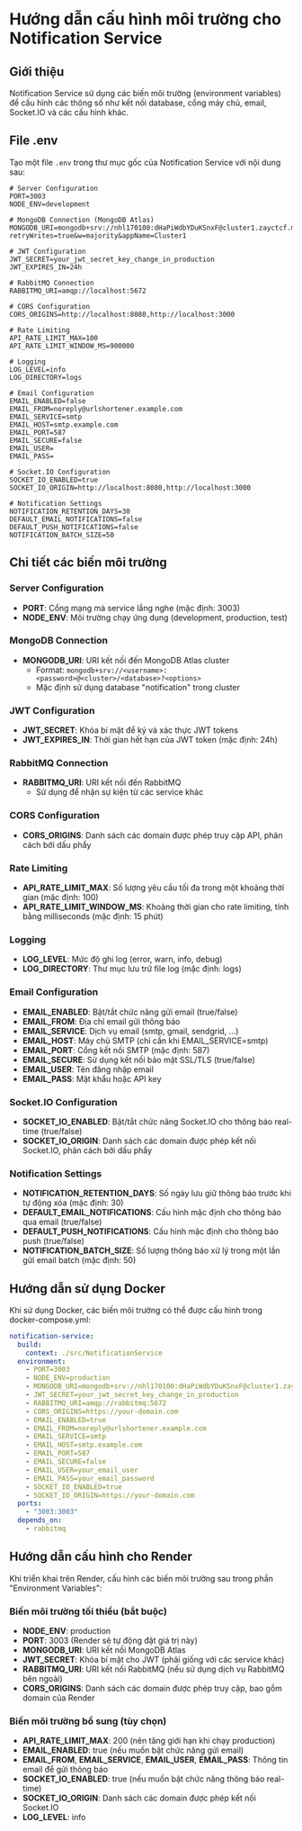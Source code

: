 # Hướng dẫn cấu hình môi trường cho Notification Service

## Giới thiệu
Notification Service sử dụng các biến môi trường (environment variables) để cấu hình các thông số như kết nối database, cổng máy chủ, email, Socket.IO và các cấu hình khác.

## File .env
Tạo một file `.env` trong thư mục gốc của Notification Service với nội dung sau:

```
# Server Configuration
PORT=3003
NODE_ENV=development

# MongoDB Connection (MongoDB Atlas)
MONGODB_URI=mongodb+srv://nhl170100:dHaPiWdbYDuKSnxF@cluster1.zayctcf.mongodb.net/notification?retryWrites=true&w=majority&appName=Cluster1

# JWT Configuration
JWT_SECRET=your_jwt_secret_key_change_in_production
JWT_EXPIRES_IN=24h

# RabbitMQ Connection
RABBITMQ_URI=amqp://localhost:5672

# CORS Configuration
CORS_ORIGINS=http://localhost:8080,http://localhost:3000

# Rate Limiting
API_RATE_LIMIT_MAX=100
API_RATE_LIMIT_WINDOW_MS=900000

# Logging
LOG_LEVEL=info
LOG_DIRECTORY=logs

# Email Configuration
EMAIL_ENABLED=false
EMAIL_FROM=noreply@urlshortener.example.com
EMAIL_SERVICE=smtp
EMAIL_HOST=smtp.example.com
EMAIL_PORT=587
EMAIL_SECURE=false
EMAIL_USER=
EMAIL_PASS=

# Socket.IO Configuration
SOCKET_IO_ENABLED=true
SOCKET_IO_ORIGIN=http://localhost:8080,http://localhost:3000

# Notification Settings
NOTIFICATION_RETENTION_DAYS=30
DEFAULT_EMAIL_NOTIFICATIONS=false
DEFAULT_PUSH_NOTIFICATIONS=false
NOTIFICATION_BATCH_SIZE=50
```

## Chi tiết các biến môi trường

### Server Configuration
- **PORT**: Cổng mạng mà service lắng nghe (mặc định: 3003)
- **NODE_ENV**: Môi trường chạy ứng dụng (development, production, test)

### MongoDB Connection
- **MONGODB_URI**: URI kết nối đến MongoDB Atlas cluster
  - Format: `mongodb+srv://<username>:<password>@<cluster>/<database>?<options>`
  - Mặc định sử dụng database "notification" trong cluster

### JWT Configuration
- **JWT_SECRET**: Khóa bí mật để ký và xác thực JWT tokens
- **JWT_EXPIRES_IN**: Thời gian hết hạn của JWT token (mặc định: 24h)

### RabbitMQ Connection
- **RABBITMQ_URI**: URI kết nối đến RabbitMQ
  - Sử dụng để nhận sự kiện từ các service khác

### CORS Configuration
- **CORS_ORIGINS**: Danh sách các domain được phép truy cập API, phân cách bởi dấu phẩy

### Rate Limiting
- **API_RATE_LIMIT_MAX**: Số lượng yêu cầu tối đa trong một khoảng thời gian (mặc định: 100)
- **API_RATE_LIMIT_WINDOW_MS**: Khoảng thời gian cho rate limiting, tính bằng milliseconds (mặc định: 15 phút)

### Logging
- **LOG_LEVEL**: Mức độ ghi log (error, warn, info, debug)
- **LOG_DIRECTORY**: Thư mục lưu trữ file log (mặc định: logs)

### Email Configuration
- **EMAIL_ENABLED**: Bật/tắt chức năng gửi email (true/false)
- **EMAIL_FROM**: Địa chỉ email gửi thông báo
- **EMAIL_SERVICE**: Dịch vụ email (smtp, gmail, sendgrid, ...)
- **EMAIL_HOST**: Máy chủ SMTP (chỉ cần khi EMAIL_SERVICE=smtp)
- **EMAIL_PORT**: Cổng kết nối SMTP (mặc định: 587)
- **EMAIL_SECURE**: Sử dụng kết nối bảo mật SSL/TLS (true/false)
- **EMAIL_USER**: Tên đăng nhập email
- **EMAIL_PASS**: Mật khẩu hoặc API key

### Socket.IO Configuration
- **SOCKET_IO_ENABLED**: Bật/tắt chức năng Socket.IO cho thông báo real-time (true/false)
- **SOCKET_IO_ORIGIN**: Danh sách các domain được phép kết nối Socket.IO, phân cách bởi dấu phẩy

### Notification Settings
- **NOTIFICATION_RETENTION_DAYS**: Số ngày lưu giữ thông báo trước khi tự động xóa (mặc định: 30)
- **DEFAULT_EMAIL_NOTIFICATIONS**: Cấu hình mặc định cho thông báo qua email (true/false)
- **DEFAULT_PUSH_NOTIFICATIONS**: Cấu hình mặc định cho thông báo push (true/false)
- **NOTIFICATION_BATCH_SIZE**: Số lượng thông báo xử lý trong một lần gửi email batch (mặc định: 50)

## Hướng dẫn sử dụng Docker

Khi sử dụng Docker, các biến môi trường có thể được cấu hình trong docker-compose.yml:

```yaml
notification-service:
  build:
    context: ./src/NotificationService
  environment:
    - PORT=3003
    - NODE_ENV=production
    - MONGODB_URI=mongodb+srv://nhl170100:dHaPiWdbYDuKSnxF@cluster1.zayctcf.mongodb.net/notification?retryWrites=true&w=majority&appName=Cluster1
    - JWT_SECRET=your_jwt_secret_key_change_in_production
    - RABBITMQ_URI=amqp://rabbitmq:5672
    - CORS_ORIGINS=https://your-domain.com
    - EMAIL_ENABLED=true
    - EMAIL_FROM=noreply@urlshortener.example.com
    - EMAIL_SERVICE=smtp
    - EMAIL_HOST=smtp.example.com
    - EMAIL_PORT=587
    - EMAIL_SECURE=false
    - EMAIL_USER=your_email_user
    - EMAIL_PASS=your_email_password
    - SOCKET_IO_ENABLED=true
    - SOCKET_IO_ORIGIN=https://your-domain.com
  ports:
    - "3003:3003"
  depends_on:
    - rabbitmq
```

## Hướng dẫn cấu hình cho Render

Khi triển khai trên Render, cấu hình các biến môi trường sau trong phần "Environment Variables":

### Biến môi trường tối thiểu (bắt buộc)
- **NODE_ENV**: production
- **PORT**: 3003 (Render sẽ tự động đặt giá trị này)
- **MONGODB_URI**: URI kết nối MongoDB Atlas
- **JWT_SECRET**: Khóa bí mật cho JWT (phải giống với các service khác)
- **RABBITMQ_URI**: URI kết nối RabbitMQ (nếu sử dụng dịch vụ RabbitMQ bên ngoài)
- **CORS_ORIGINS**: Danh sách các domain được phép truy cập, bao gồm domain của Render

### Biến môi trường bổ sung (tùy chọn)
- **API_RATE_LIMIT_MAX**: 200 (nên tăng giới hạn khi chạy production)
- **EMAIL_ENABLED**: true (nếu muốn bật chức năng gửi email)
- **EMAIL_FROM**, **EMAIL_SERVICE**, **EMAIL_USER**, **EMAIL_PASS**: Thông tin email để gửi thông báo
- **SOCKET_IO_ENABLED**: true (nếu muốn bật chức năng thông báo real-time)
- **SOCKET_IO_ORIGIN**: Danh sách các domain được phép kết nối Socket.IO
- **LOG_LEVEL**: info 